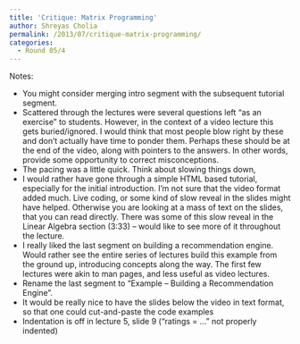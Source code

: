```yaml
---
title: 'Critique: Matrix Programming'
author: Shreyas Cholia
permalink: /2013/07/critique-matrix-programming/
categories:
  - Round 05/4
---
```

Notes:

*   You might consider merging intro segment with the subsequent tutorial segment.
*   Scattered through the lectures were several questions left “as an exercise” to students. However, in the context of a video lecture this gets buried/ignored. I would think that most people blow right by these and don’t actually have time to ponder them. Perhaps these should be at the end of the video, along with pointers to the answers. In other words, provide some opportunity to correct misconceptions.
*   The pacing was a little quick. Think about slowing things down,
*   I would rather have gone through a simple HTML based tutorial, especially for the initial introduction. I’m not sure that the video format added much. Live coding, or some kind of slow reveal in the slides might have helped. Otherwise you are looking at a mass of text on the slides, that you can read directly. There was some of this slow reveal in the Linear Algebra section (3:33) &#8211; would like to see more of it throughout the lecture.
*   I really liked the last segment on building a recommendation engine. Would rather see the entire series of lectures build this example from the ground up, introducing concepts along the way. The first few lectures were akin to man pages, and less useful as video lectures.
*   Rename the last segment to “Example &#8211; Building a Recommendation Engine”.
*   It would be really nice to have the slides below the video in text format, so that one could cut-and-paste the code examples
*   Indentation is off in lecture 5, slide 9 (“ratings = …” not properly indented)
